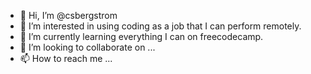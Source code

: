 - 👋 Hi, I’m @csbergstrom
- 👀 I’m interested in using coding as a job that I can perform remotely.
- 🌱 I’m currently learning everything I can on freecodecamp.
- 💞️ I’m looking to collaborate on ...
- 📫 How to reach me ...

<!---
csbergstrom/csbergstrom is a ✨ special ✨ repository because its `README.md` (this file) appears on your GitHub profile.
You can click the Preview link to take a look at your changes.
--->
